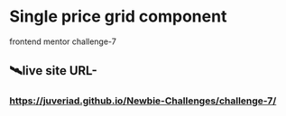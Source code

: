 # Single price grid component
frontend mentor challenge-7
## 🛰️live site URL- 
 ### https://juveriad.github.io/Newbie-Challenges/challenge-7/
